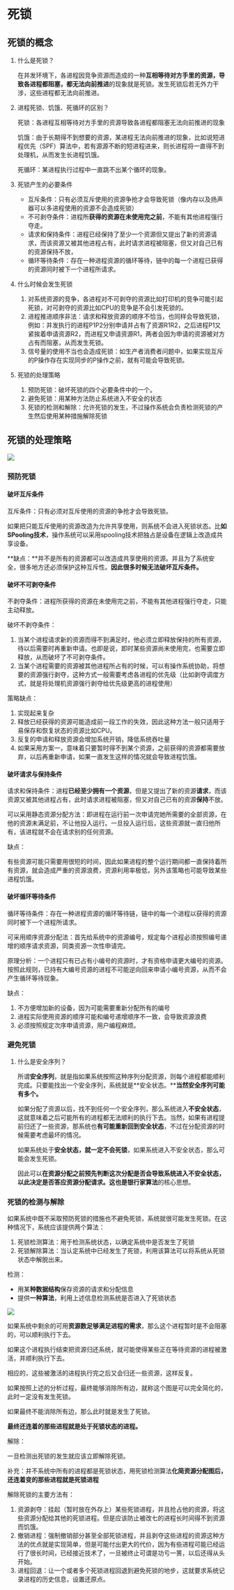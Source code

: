 # 死锁

## 死锁的概念

1. 什么是死锁？

   在并发环境下，各进程因竞争资源而造成的一种**互相等待对方手里的资源，导致各进程都阻塞，都无法向前推进**的现象就是死锁。发生死锁后若无外力干涉，这些进程都无法向前推进。

2. 进程死锁、饥饿、死循环的区别？

   死锁：各进程互相等待对方手里的资源导致各进程都阻塞无法向前推进的现象

   饥饿：由于长期得不到想要的资源，某进程无法向前推进的现象，比如说短进程优先（SPF）算法中，若有源源不断的短进程进来，则长进程将一直得不到处理机，从而发生长进程饥饿。

   死循环：某进程执行过程中一直跳不出某个循环的现象。

3. 死锁产生的必要条件

   - 互斥条件：只有必须互斥使用的资源争抢才会导致死锁（像内存以及扬声器可以多进程使用的资源不会造成死锁）
   - 不可剥夺条件：进程所**获得的资源在未使用完之前**，不能有其他进程强行夺走。
   - 请求和保持条件：进程已经保持了至少一个资源但又提出了新的资源请求，而该资源又被其他进程占有，此时请求进程被阻塞，但又对自己已有的资源保持不放，
   - 循环等待条件：存在一种进程资源的循环等待，链中的每一个进程已获得的资源同时被下一个进程所请求。

4. 什么时候会发生死锁

   1. 对系统资源的竞争，各进程对不可剥夺的资源比如打印机的竞争可能引起死锁，对可剥夺的资源比如CPU的竞争是不会引发死锁的。
   2. 进程推进顺序非法：请求和释放资源的顺序不恰当，也同样会导致死锁，例如：并发执行的进程P1P2分别申请并占有了资源R1R2，之后进程P1又紧挨着申请资源R2，而进程又申请资源R1，两者会因为申请的资源被对方占有而阻塞，从而发生死锁。
   3. 信号量的使用不当也会造成死锁：如生产者消费者问题中，如果实现互斥的P操作存在实现同步的P操作之前，就有可能会导致死锁。

5. 死锁的处理策略

   1. 预防死锁：破坏死锁的四个必要条件中的一个。
   2. 避免死锁：用某种方法防止系统进入不安全的状态
   3. 死锁的检测和解除：允许死锁的发生，不过操作系统会负责检测死锁的产生然后使用某种措施解除死锁

## 死锁的处理策略

![](img\死锁的处理.png)

### 预防死锁

#### 破坏互斥条件

互斥条件：只有必须对互斥使用的资源的争抢才会导致死锁。

如果把只能互斥使用的资源改造为允许共享使用，则系统不会进入死锁状态。比**如SPooling技术**，操作系统可以采用spooling技术把独占是设备在逻辑上改造成共享设备。

**缺点：**并不是所有的资源都可以改造成共享使用的资源。并且为了系统安全，很多地方还必须保护这种互斥性。**因此很多时候无法破坏互斥条件。**

#### 破坏不可剥夺条件

不剥夺条件：进程所获得的资源在未使用完之前，不能有其他进程强行夺走，只能主动释放。

破坏不剥夺条件：

1. 当某个进程请求新的资源而得不到满足时，他必须立即释放保持的所有资源，待以后需要时再重新申请。也即是说，即时某些资源尚未使用完，也需要立即释放，从而破坏了不可剥夺条件。
2. 当某个进程需要的资源被其他进程所占有的时候，可以有操作系统协助，将想要的资源强行剥夺，这种方式一般需要考虑各进程的优先级（比如剥夺调度方式，就是将处理机资源强行剥夺给优先级更高的进程使用）

策略缺点：

1. 实现起来复杂
2. 释放已经获得的资源可能造成前一段工作的失效，因此这种方法一般只适用于易保存和恢复状态的资源比如CPU。
3. 反复的申请和释放资源会增加系统开销，降低系统吞吐量
4. 如果采用方案一，意味着只要暂时得不到某个资源，之前获得的资源都需要放弃，以后再重新申请，如果一直发生这样的情况就会导致进程饥饿。

#### 破坏请求与保持条件

请求和保持条件：进程**已经至少拥有一个资源**，但是又提出了新的资源**请求**，而该资源又被其他进程占有，此时请求进程被阻塞，但又对自己已有的资源**保持**不放。

可以采用静态资源分配方法：即进程在运行前一次申请完她所需要的全部资源，在他的资源未满足前，不让他投入运行。一旦投入运行后，这些资源就一直归他所有，该进程就不会在请求别的任何资源。

缺点：

有些资源可能只需要用很短的时间，因此如果进程的整个运行期间都一直保持着所有资源，就会造成严重的资源浪费，资源利用率极低，另外该策略也可能导致某些进程饥饿。

#### 破坏循环等待条件

循环等待条件：存在一种进程资源的循环等待链，链中的每一个进程以获得的资源同时被下一个进程所请求。

可采用顺序资源分配法：首先给系统中的资源编号，规定每个进程必须按照编号递增的顺序请求资源，同类资源一次性申请完。

原理分析：一个进程只有已占有小编号的资源时，才有资格申请更大编号的资源。按照此规则，已持有大编号资源的进程不可能逆向回来申请小编号资源，从而不会产生循环等待现象。

缺点：

1. 不方便增加新的设备，因为可能需要重新分配所有的编号
2. 进程实际使用资源的顺序可能和编号递增顺序不一致，会导致资源浪费
3. 必须按照规定次序申请资源，用户编程麻烦。

### 避免死锁

1. 什么是安全序列？

   所谓**安全序列**，就是指如果系统按照这种序列分配资源，则每个进程都能顺利完成。只要能找出一个安全序列，系统就是**安全状态。****当然安全序列可能有多个。**

   如果分配了资源以后，找不到任何一个安全序列，那么系统进入**不安全状态**，这就意味着之后可能所有的进程都无法顺利的执行下去。当然，如果有进程提前归还了一些资源，那系统也**有可能重新回到安全状态**，不过在分配资源的时候需要考虑最坏的情况。

   如果系统处于**安全状态，就一定不会死锁**，如果系统进入不安全状态，那么可能会发生死锁。

   因此可以**在资源分配之前预先判断这次分配是否会导致系统进入不安全状态，**以此决定是否答应资源分配请求。这也是**银行家算法**的核心思想。

### 死锁的检测与解除

如果系统中既不采取预防死锁的措施也不避免死锁，系统就很可能发生死锁。在这种情况下，系统应该提供两个算法：

1. 死锁检测算法：用于检测系统状态，以确定系统中是否发生了死锁
2. 死锁解除算法：当认定系统中已经发生了死锁，利用该算法可以将系统从死锁状态中解脱出来。

检测：

- 用某**种数据结构**保存资源的请求和分配信息
- 提供**一种算法**，利用上述信息检测系统是否进入了死锁状态

![](img\资源分配图.png)

如果系统中剩余的可用**资源数足够满足进程的需求**，那么这个进程暂时是不会阻塞的，可以顺利执行下去。

如果这个进程执行结束把资源归还系统，就可能使得某些正在等待资源的进程被激活，并顺利执行下去。

相应的，这些被激活的进程执行完之后又会归还一些资源，这样反复。



如果按照上述的分析过程，最终能够消除所有边，就称这个图是可以完全简化的，此时一定没有发生死锁。

如果最终不能消除所有边，那么此时就是发生了死锁。

**最终还连着的那些进程就是处于死锁状态的进程。**



解除：

一旦检测出死锁的发生就应该立即解除死锁。

补充：并不系统中所有的进程都是死锁状态，用死锁检测算法**化简资源分配图后，还连着变的那些进程就是死锁进程**

解除死锁的主要方法有：

1. 资源剥夺：挂起（暂时放在外存上）某些死锁进程，并且抢占他的资源，将这些资源分配给其他的死锁进程。但是应该防止被改七的进程长时间得不到资源而饥饿。
2. 撤销进程：强制撤销部分甚至全部死锁进程，并且剥夺这些进程的资源这种方法的优点就是实现简单，但是可能付出更大的代价，因为有些进程可能已经运行了很长时间，已经接近技术了，一旦被终止可谓是功亏一篑，以后还得从头开始。
3. 进程回退：让一个或者多个死锁进程回退到避免死锁的地步，这就要求系统记录进程的历史信息，设置还原点。





